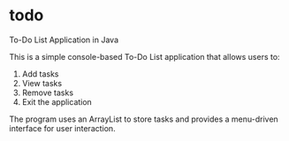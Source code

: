 # todo

To-Do List Application in Java

This is a simple console-based To-Do List application that allows users to:
1. Add tasks
2. View tasks
3. Remove tasks
4. Exit the application

The program uses an ArrayList to store tasks and provides a menu-driven interface
for user interaction.
